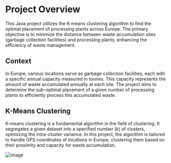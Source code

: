 # Project Overview

This Java project utilizes the K-means clustering algorithm to find the optimal placement of processing plants across Europe. The primary objective is to minimize the distance between waste accumulation sites (garbage collection facilities) and processing plants, enhancing the efficiency of waste management.

## Context

In Europe, various locations serve as garbage collection facilities, each with a specific annual capacity measured in tonnes. This capacity represents the amount of waste accumulated annually at each site. The project aims to determine the sub-optimal placement of a given number of processing plants to efficiently process this accumulated waste.

## K-Means Clustering

K-means clustering is a fundamental algorithm in the field of clustering. It segregates a given dataset into a specified number (k) of clusters, optimizing the intra-cluster variance. In this project, the algorithm is tailored to handle GPS coordinates of locations in Europe, clustering them based on their proximity and capacity for waste accumulation.

![image](https://github.com/theShus/K_means_clustering_waste_sites/assets/72025798/d23510ec-7fd0-4896-90b5-ea595cad3682)
